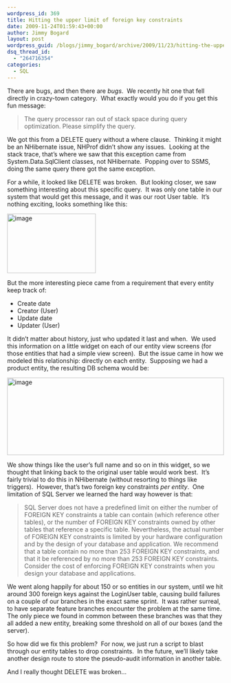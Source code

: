 ```yaml
---
wordpress_id: 369
title: Hitting the upper limit of foreign key constraints
date: 2009-11-24T01:59:43+00:00
author: Jimmy Bogard
layout: post
wordpress_guid: /blogs/jimmy_bogard/archive/2009/11/23/hitting-the-upper-limit-of-foreign-key-constraints.aspx
dsq_thread_id:
  - "264716354"
categories:
  - SQL
---
```

There are bugs, and then there are _bugs_.&#160; We recently hit one that fell directly in crazy-town category.&#160; What exactly would you do if you get this fun message:

> The query processor ran out of stack space during query optimization. Please simplify the query.

We got this from a DELETE query without a where clause.&#160; Thinking it might be an NHibernate issue, NHProf didn’t show any issues.&#160; Looking at the stack trace, that’s where we saw that this exception came from System.Data.SqlClient classes, not NHibernate.&#160; Popping over to SSMS, doing the same query there got the same exception.

For a while, it looked like DELETE was broken.&#160; But looking closer, we saw something interesting about this specific query.&#160; It was only one table in our system that would get this message, and it was our root User table.&#160; It’s nothing exciting, looks something like this:

[<img style="border-bottom: 0px;border-left: 0px;border-top: 0px;border-right: 0px" border="0" alt="image" src="http://lostechies.com/jimmybogard/files/2011/03/image_thumb_74453717.png" width="206" height="138" />](http://lostechies.com/jimmybogard/files/2011/03/image_54965D4F.png) 

But the more interesting piece came from a requirement that every entity keep track of:

  * Create date
  * Creator (User)
  * Update date
  * Updater (User)

It didn’t matter about history, just who updated it last and when.&#160; We used this information on a little widget on each of our entity view screens (for those entities that had a simple view screen).&#160; But the issue came in how we modeled this relationship: directly on each entity.&#160; Supposing we had a product entity, the resulting DB schema would be:

[<img style="border-bottom: 0px;border-left: 0px;border-top: 0px;border-right: 0px" border="0" alt="image" src="http://lostechies.com/jimmybogard/files/2011/03/image_thumb_659A8B32.png" width="504" height="180" />](http://lostechies.com/jimmybogard/files/2011/03/image_7AF8409A.png) 

We show things like the user’s full name and so on in this widget, so we thought that linking back to the original user table would work best.&#160; It’s fairly trivial to do this in NHibernate (without resorting to things like triggers).&#160; However, that’s two foreign key constraints _per entity_.&#160; One limitation of SQL Server we learned the hard way however is that:

> SQL Server does not have a predefined limit on either the number of FOREIGN KEY constraints a table can contain (which reference other tables), or the number of FOREIGN KEY constraints owned by other tables that reference a specific table. Nevertheless, the actual number of FOREIGN KEY constraints is limited by your hardware configuration and by the design of your database and application. We recommend that a table contain no more than 253 FOREIGN KEY constraints, and that it be referenced by no more than 253 FOREIGN KEY constraints. Consider the cost of enforcing FOREIGN KEY constraints when you design your database and applications.

We went along happily for about 150 or so entities in our system, until we hit around 300 foreign keys against the LoginUser table, causing build failures on a couple of our branches in the exact same sprint.&#160; It was rather surreal, to have separate feature branches encounter the problem at the same time.&#160; The only piece we found in common between these branches was that they all added a new entity, breaking some threshold on all of our boxes (and the server).

So how did we fix this problem?&#160; For now, we just run a script to blast through our entity tables to drop constraints.&#160; In the future, we’ll likely take another design route to store the pseudo-audit information in another table.

And I really thought DELETE was broken…